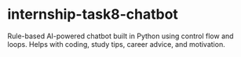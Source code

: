 # internship-task8-chatbot
Rule-based AI-powered chatbot built in Python using control flow and loops. Helps with coding, study tips, career advice, and motivation. 
